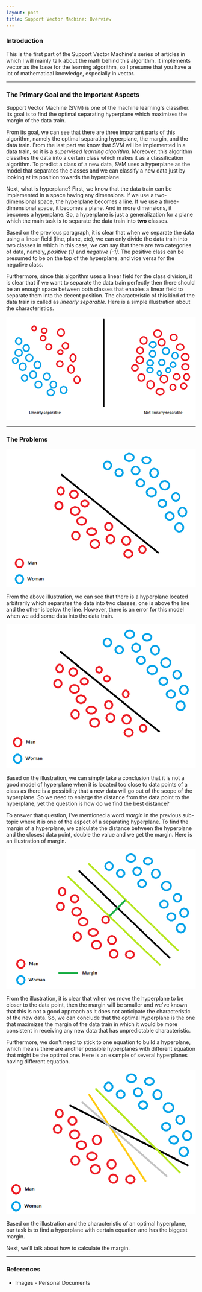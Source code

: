 ```yaml
---
layout: post
title: Support Vector Machine: Overview
---
```


### Introduction

This is the first part of the Support Vector Machine's series of articles in which I will mainly talk about the math behind this algorithm. It implements vector as the base for the learning algorithm, so I presume that you have a lot of mathematical knowledge, especially in vector.

-----

### The Primary Goal and the Important Aspects

Support Vector Machine (SVM) is one of the machine learning's classifier. Its goal is to find the optimal separating hyperplane which maximizes the margin of the data train.

From its goal, we can see that there are three important parts of this algorithm, namely the optimal separating hyperplane, the margin, and the data train. From the last part we know that SVM will be implemented in a data train, so it is a _supervised learning algorithm_. Moreover, this algorithm classifies the data into a certain class which makes it as a classification algorithm. To predict a class of a new data, SVM uses a hyperplane as the model that separates the classes and we can classify a new data just by looking at its position towards the hyperplane.

Next, what is hyperplane? First, we know that the data train can be implemented in a space having any dimensions. If we use a two-dimensional space, the hyperplane becomes a line. If we use a three-dimensional space, it becomes a plane. And in more dimensions, it becomes a hyperplane. So, a hyperplane is just a generalization for a plane which the main task is to separate the data train into **two** classes.

Based on the previous paragraph, it is clear that when we separate the data using a linear field (line, plane, etc), we can only divide the data train into two classes in which in this case, we can say that there are two categories of data, namely, _positive (1)_ and _negative (-1)_. The positive class can be presumed to be on the top of the hyperplane, and vice versa for the negative class.

Furthermore, since this algorithm uses a linear field for the class division, it is clear that if we want to separate the data train perfectly then there should be an enough space between both classes that enables a linear field to separate them into the decent position. The characteristic of this kind of the data train is called as _linearly separable_. Here is a simple illustration about the characteristics.

<img src="https://github.com/albertusk95/albertusk95.github.io/blob/master/public/img_ml/svm0_part1_0.png?raw=true" alt="Linearly and Not linearly separable" />

-----

### The Problems

<img src="https://github.com/albertusk95/albertusk95.github.io/blob/master/public/img_ml/svm0_part1_1.png?raw=true" alt="A hyperplane separating the data train normally" />

From the above illustration, we can see that there is a hyperplane located arbitrarily which separates the data into two classes, one is above the line and the other is below the line. However, there is an error for this model when we add some data into the data train.

<img src="https://github.com/albertusk95/albertusk95.github.io/blob/master/public/img_ml/svm0_part1_2.png?raw=true" alt="Inaccuracy of the hyperplane" />

Based on the illustration, we can simply take a conclusion that it is not a good model of hyperplane when it is located too close to data points of a class as there is a possibility that a new data will go out of the scope of the hyperplane. So we need to enlarge the distance from the data point to the hyperplane, yet the question is how do we find the best distance? 

To answer that question, I've mentioned a word _margin_ in the previous sub-topic where it is one of the aspect of a separating hyperplane. To find the margin of a hyperplane, we calculate the distance between the hyperplane and the closest data point, double the value and we get the margin. Here is an illustration of margin.

<img src="https://github.com/albertusk95/albertusk95.github.io/blob/master/public/img_ml/svm0_part1_3.png?raw=true" alt="Margin" />

From the illustration, it is clear that when we move the hyperplane to be closer to the data point, then the margin will be smaller and we've known that this is not a good approach as it does not anticipate the characteristic of the new data. So, we can conclude that the optimal hyperplane is the one that maximizes the margin of the data train in which it would be more consistent in receiving any new data that has unpredictable characteristic. 

Furthermore, we don't need to stick to one equation to build a hyperplane, which means there are another possible hyperplanes with different equation that might be the optimal one. Here is an example of several hyperplanes having different equation.

<img src="https://github.com/albertusk95/albertusk95.github.io/blob/master/public/img_ml/svm0_part1_4.png?raw=true" alt="Hyperplanes having different equation" />

Based on the illustration and the characteristic of an optimal hyperplane, our task is to find a hyperplane with certain equation and has the biggest margin.

Next, we'll talk about how to calculate the margin. 

-----

### References

<ul>
	<li>Images - Personal Documents</li>
</ul>